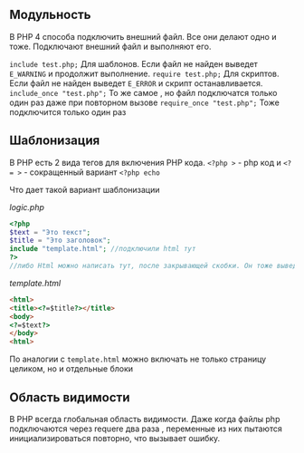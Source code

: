 ## Модульность

В PHP 4 способа подключить внешний файл.  Все они делают одно и тоже. Подключают внешний файл и выполняют его. 

`include test.php;`  Для шаблонов. Если файл не найден выведет `E_WARNING` и продолжит выполнение.
`require test.php;` Для скриптов. Если файл не найден выведет `E_ERROR` и скрипт останавливается.
`include_once "test.php";` То же самое , но файл подключатся только один раз даже при повторном вызове
`require_once "test.php";` Тоже подключится только один раз


## Шаблонизация

В PHP есть 2 вида тегов для включения PHP кода.
`<?php >` - php код
и
`<?= >` - сокращенный вариант `<?php echo`

Что дает такой вариант шаблонизации

*logic.php*
```php
<?php
$text = "Это текст";
$title = "Это заголовок";
include "template.html"; //подключили html тут
?>
//либо Html можно написать тут, после закрывающей скобки. Он тоже выведется на страницу
```

*template.html*
```html
<html>
<title><?=$title?></title>
<body>
<?=$text?>
</body>
<html>
```

По аналогии с `template.html` можно включать не только страницу целиком, но и отдельные блоки







## Область видимости
В PHP всегда глобальная область видимости. Даже когда файлы php подключаются через requere два раза , переменные из них пытаются инициализироваться повторно, что вызывает ошибку.  

